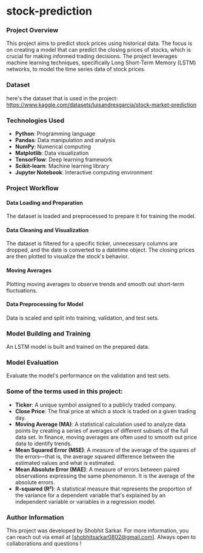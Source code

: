 # stock-prediction

### Project Overview

This project aims to predict stock prices using historical data. The focus is on creating a model that can predict the closing prices of stocks, which is crucial for making informed trading decisions. The project leverages machine learning techniques, specifically Long Short-Term Memory (LSTM) networks, to model the time series data of stock prices.

### Dataset 

here's the dataset that is used in the project: https://www.kaggle.com/datasets/luisandresgarcia/stock-market-prediction

### Technologies Used

- **Python**: Programming language
- **Pandas**: Data manipulation and analysis
- **NumPy**: Numerical computing
- **Matplotlib**: Data visualization
- **TensorFlow**: Deep learning framework
- **Scikit-learn**: Machine learning library
- **Jupyter Notebook**: Interactive computing environment

### Project Workflow

#### Data Loading and Preparation

The dataset is loaded and preprocessed to prepare it for training the model.

#### Data Cleaning and Visualization

The dataset is filtered for a specific ticker, unnecessary columns are dropped, and the date is converted to a datetime object. The closing prices are then plotted to visualize the stock's behavior.

#### Moving Averages

Plotting moving averages to observe trends and smooth out short-term fluctuations.

#### Data Preprocessing for Model

Data is scaled and split into training, validation, and test sets.

### Model Building and Training

An LSTM model is built and trained on the prepared data.

### Model Evaluation

Evaluate the model's performance on the validation and test sets.

### Some of the terms used in this project:

- **Ticker**: A unique symbol assigned to a publicly traded company.
- **Close Price**: The final price at which a stock is traded on a given trading day.
- **Moving Average (MA)**: A statistical calculation used to analyze data points by creating a series of averages of different subsets of the full data set. In finance, moving averages are often used to smooth out price data to identify trends.
- **Mean Squared Error (MSE)**: A measure of the average of the squares of the errors—that is, the average squared difference between the estimated values and what is estimated.
- **Mean Absolute Error (MAE)**: A measure of errors between paired observations expressing the same phenomenon. It is the average of the absolute errors.
- **R-squared (R²)**: A statistical measure that represents the proportion of the variance for a dependent variable that's explained by an independent variable or variables in a regression model.

### Author Information

This project was developed by Shobhit Sarkar. For more information, you can reach out via email at [shobhitsarkar0802@gmail.com]. Always open to collaborations and questions ! 
